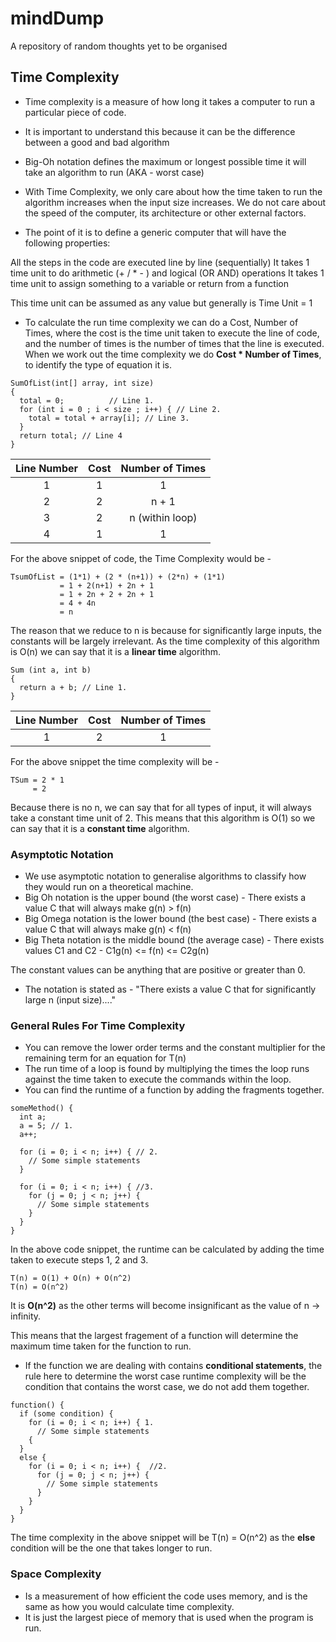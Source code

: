 # mindDump
A repository of random thoughts yet to be organised

## Time Complexity

- Time complexity is a measure of how long it takes a computer to run a particular piece of code.

- It is important to understand this because it can be the difference between a good and bad algorithm

- Big-Oh notation defines the maximum or longest possible time it will take an algorithm to run (AKA - worst case)

- With Time Complexity, we only care about how the time taken to run the algorithm increases when the input size increases. We do not care about the speed of the computer, its architecture or other external factors.

- The point of it is to define a generic computer that will have the following properties:

All the steps in the code are executed line by line (sequentially)
It takes 1 time unit to do arithmetic (+ / * - ) and logical (OR AND) operations
It takes 1 time unit to assign something to a variable or return from a function

This time unit can be assumed as any value but generally is Time Unit = 1

- To calculate the run time complexity we can do a Cost, Number of Times, where the cost is the time unit taken to execute the line of code, and the number of times is the number of times that the line is executed. When we work out the time complexity we do **Cost * Number of Times**, to identify the type of equation it is.

```
SumOfList(int[] array, int size)
{
  total = 0;          // Line 1.
  for (int i = 0 ; i < size ; i++) { // Line 2.
    total = total + array[i]; // Line 3.
  }
  return total; // Line 4
}
```
| Line Number | Cost | Number of Times  |
| :---------: |:----:| :---------------:|
| 1           |  1   | 1                |
| 2           |  2   | n + 1            |
| 3           |  2   | n  (within loop) |
| 4           |  1   | 1                |

For the above snippet of code, the Time Complexity would be - 

```
TsumOfList = (1*1) + (2 * (n+1)) + (2*n) + (1*1) 
           = 1 + 2(n+1) + 2n + 1
           = 1 + 2n + 2 + 2n + 1
           = 4 + 4n
           = n
```

The reason that we reduce to n is because for significantly large inputs, the constants will be largely irrelevant. As the time complexity of this algorithm is O(n) we can say that it is a **linear time** algorithm.

```
Sum (int a, int b) 
{
  return a + b; // Line 1.
}
```

| Line Number | Cost | Number of Times  |
| :---------: |:----:| :---------------:|
| 1           |  2   | 1                |

For the above snippet the time complexity will be -

```
TSum = 2 * 1
     = 2
```

Because there is no n, we can say that for all types of input, it will always take a constant time unit of 2. This means that this algorithm is O(1) so we can say that it is a **constant time** algorithm.

### Asymptotic Notation

- We use asymptotic notation to generalise algorithms to classify how they would run on a theoretical machine.
- Big Oh notation is the upper bound (the worst case) - There exists a value C that will always make g(n) > f(n)
- Big Omega notation is the lower bound (the best case) - There exists a value C that will always make g(n) < f(n)
- Big Theta notation is the middle bound (the average case) - There exists values C1 and C2 - C1g(n) <= f(n) <= C2g(n)

The constant values can be anything that are positive or greater than 0.

- The notation is stated as - "There exists a value C that for significantly large n (input size)...."

### General Rules For Time Complexity

- You can remove the lower order terms and the constant multiplier for the remaining term for an equation for T(n)
- The run time of a loop is found by multiplying the times the loop runs against the time taken to execute the commands within the loop.
- You can find the runtime of a function by adding the fragments together.

```
someMethod() {
  int a;
  a = 5; // 1.
  a++;
  
  for (i = 0; i < n; i++) { // 2.
    // Some simple statements
  }
  
  for (i = 0; i < n; i++) { //3.
    for (j = 0; j < n; j++) {
      // Some simple statements
    }
  }
}
```

In the above code snippet, the runtime can be calculated by adding the time taken to execute steps 1, 2 and 3.

```
T(n) = O(1) + O(n) + O(n^2)
T(n) = O(n^2)
```

It is **O(n^2)** as the other terms will become insignificant as the value of n -> infinity.

This means that the largest fragement of a function will determine the maximum time taken for the function to run. 

- If the function we are dealing with contains **conditional statements**, the rule here to determine the worst case runtime complexity will be the condition that contains the worst case, we do not add them together.

```
function() {
  if (some condition) {
    for (i = 0; i < n; i++) { 1.
      // Some simple statements
    {
  }
  else {
    for (i = 0; i < n; i++) {  //2.
      for (j = 0; j < n; j++) {
        // Some simple statements
      }
    }
  }
}
```

The time complexity in the above snippet will be T(n) = O(n^2) as the **else** condition will be the one that takes longer to run.

### Space Complexity

- Is a measurement of how efficient the code uses memory, and is the same as how you would calculate time complexity.
- It is just the largest piece of memory that is used when the program is run.


